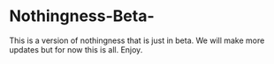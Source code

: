 # Nothingness-Beta-
This is a version of nothingness that is just in beta. We will make more updates but for now this is all. Enjoy.
